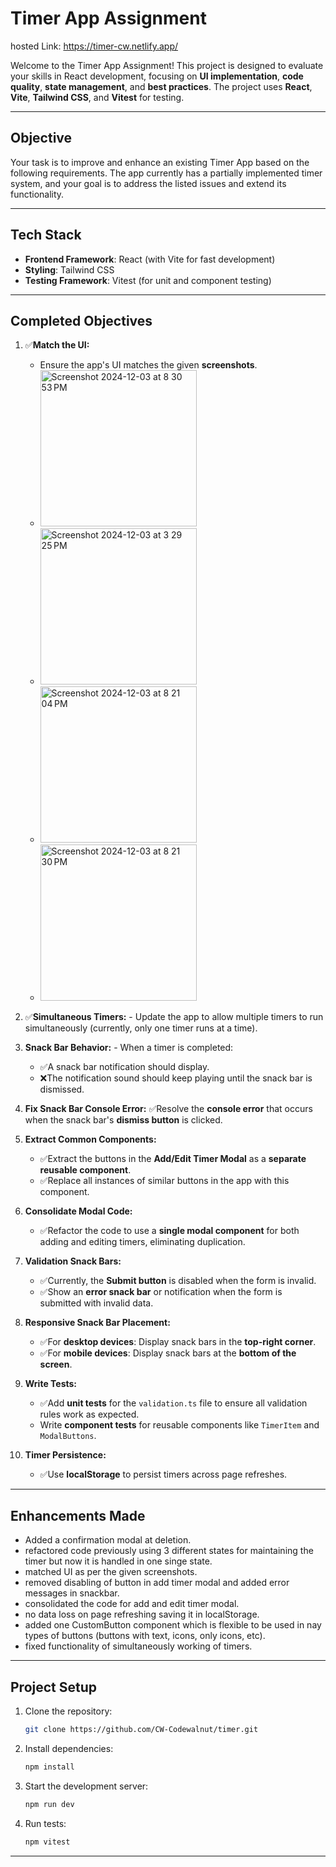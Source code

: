 # Timer App Assignment

hosted Link: https://timer-cw.netlify.app/

Welcome to the Timer App Assignment! This project is designed to evaluate your skills in React development, focusing on **UI implementation**, **code quality**, **state management**, and **best practices**. The project uses **React**, **Vite**, **Tailwind CSS**, and **Vitest** for testing.

---

## **Objective**
Your task is to improve and enhance an existing Timer App based on the following requirements. The app currently has a partially implemented timer system, and your goal is to address the listed issues and extend its functionality.

---

## **Tech Stack**
- **Frontend Framework**: React (with Vite for fast development)
- **Styling**: Tailwind CSS
- **Testing Framework**: Vitest (for unit and component testing)

---

## **Completed Objectives**

   1. ✅**Match the UI:**
      - Ensure the app's UI matches the given **screenshots**.
      - <img width="250" alt="Screenshot 2024-12-03 at 8 30 53 PM" src="https://github.com/user-attachments/assets/59782304-c254-4d87-9fac-7f92c15bbc6f">
      - <img width="250" alt="Screenshot 2024-12-03 at 3 29 25 PM" src="https://github.com/user-attachments/assets/9bb429ff-cd78-4411-b222-9d947c3ae79b">
      - <img width="250" alt="Screenshot 2024-12-03 at 8 21 04 PM" src="https://github.com/user-attachments/assets/a26e8ec7-7e00-4964-8f61-651945f4bbd1">
      - <img width="250" alt="Screenshot 2024-12-03 at 8 21 30 PM" src="https://github.com/user-attachments/assets/a513a462-540f-45e7-8ac0-0890995ec82d">


   2.  ✅**Simultaneous Timers:**
      - Update the app to allow multiple timers to run simultaneously (currently, only one timer runs at a time).

   3.  **Snack Bar Behavior:**
      - When a timer is completed:
        - ✅A snack bar notification should display.
        - ❌The notification sound should keep playing until the snack bar is dismissed.

   4. **Fix Snack Bar Console Error:**
       ✅Resolve the **console error** that occurs when the snack bar's **dismiss button** is clicked.

   5. **Extract Common Components:**
       - ✅Extract the buttons in the **Add/Edit Timer Modal** as a **separate reusable component**.
       - ✅Replace all instances of similar buttons in the app with this component.

   6. **Consolidate Modal Code:**
      -  ✅Refactor the code to use a **single modal component** for both adding and editing timers, eliminating duplication.

   7. **Validation Snack Bars:**
       - ✅Currently, the **Submit button** is disabled when the form is invalid.
       - ✅Show an **error snack bar** or notification when the form is submitted with invalid data.

   8. **Responsive Snack Bar Placement:**
      - ✅For **desktop devices**: Display snack bars in the **top-right corner**.
      - ✅For **mobile devices**: Display snack bars at the **bottom of the screen**.

   9. **Write Tests:**
       - ✅Add **unit tests** for the `validation.ts` file to ensure all validation rules work as expected.
      - Write **component tests** for reusable components like `TimerItem` and `ModalButtons`.

   10. **Timer Persistence:**
        - ✅Use **localStorage** to persist timers across page refreshes.

---

## **Enhancements Made**
   - Added a confirmation modal at deletion.
   - refactored code previously using 3 different states for maintaining the timer but now it is handled in one singe state.
   - matched UI as per the given screenshots.
   - removed disabling of button in add timer modal and added error messages in snackbar.
   - consolidated the code for add and edit timer modal.
   - no data loss on page refreshing saving it in localStorage.
   - added one CustomButton component which is flexible to be used in nay types of buttons (buttons with text, icons, only icons, etc).
   - fixed functionality of simultaneously working of timers.

---

## **Project Setup**

1. Clone the repository:  
   ```bash
   git clone https://github.com/CW-Codewalnut/timer.git
   ```

2. Install dependencies:  
   ```bash
   npm install
   ```

3. Start the development server:  
   ```bash
   npm run dev
   ```

4. Run tests:  
   ```bash
   npm vitest
   ```

---